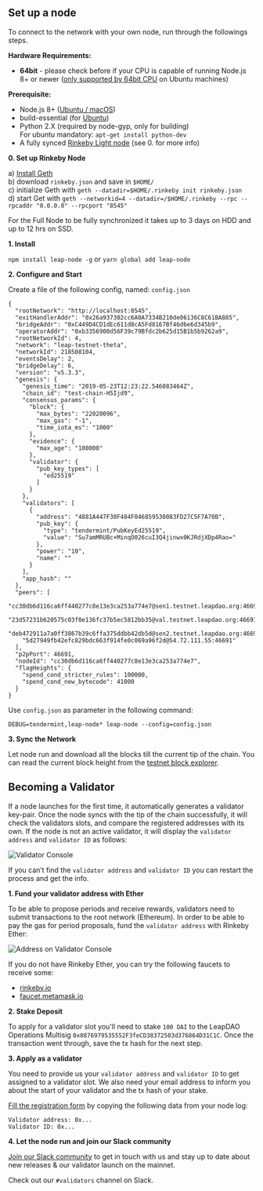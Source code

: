 ## Set up a node

To connect to the network with your own node, run through the followings steps.

**Hardware Requirements:**  

- **64bit** - please check before if your CPU is capable of running Node.js 8+ or newer ([only supported by 64bit CPU](https://github.com/nodejs/build/issues/885) on Ubuntu machines)


**Prerequisite:**

- Node.js 8+ ([Ubuntu / macOS](https://nodejs.org/en/download/))
- build-essential (for [Ubuntu](https://askubuntu.com/questions/398489/how-to-install-build-essential))
- Python 2.X (required by node-gyp, only for building)  
For ubuntu mandatory:  `apt-get install python-dev`
- A fully synced [Rinkeby Light node](https://www.rinkeby.io/#geth) (see 0. for more info)

**0. Set up Rinkeby Node**

a) [Install Geth](https://geth.ethereum.org/docs/install-and-build/installing-geth)  
b) download `rinkeby.json` and save in `$HOME/`  
c) initialize Geth with `geth --datadir=$HOME/.rinkeby init rinkeby.json`  
d) start Get with `geth --networkid=4 --datadir=/$HOME/.rinkeby --rpc --rpcaddr "0.0.0.0" --rpcport "8545"`  

For the Full Node to be fully synchronized it takes up to 3 days on HDD and up to 12 hrs on SSD.

**1. Install**

`npm install leap-node -g` or `yarn global add leap-node`


**2. Configure and Start**

Create a file of the following config, named: `config.json`
```
{
  "rootNetwork": "http://localhost:8545",
  "exitHandlerAddr": "0x26a937302cc6A0A7334B210de06136C8C61BA885",
  "bridgeAddr": "0xC449D4CD1dEc611d8cA5Fd8167Bf46d6e6d345b9",
  "operatorAddr": "0xb3356900d56F39c79Bfdc2b625d15B1b5b9262a9",
  "rootNetworkId": 4,
  "network": "leap-testnet-theta",
  "networkId": 218508104,
  "eventsDelay": 2,
  "bridgeDelay": 6,
  "version": "v5.3.3",
  "genesis": {
    "genesis_time": "2019-05-23T12:23:22.546083464Z",
    "chain_id": "test-chain-H5Ijd9",
    "consensus_params": {
      "block": {
        "max_bytes": "22020096",
        "max_gas": "-1",
        "time_iota_ms": "1000"
      },
      "evidence": {
        "max_age": "100000"
      },
      "validator": {
        "pub_key_types": [
          "ed25519"
        ]
      }
    },
    "validators": [
      {
        "address": "4881A447F30F484F046859530083FD27C5F7A70B",
        "pub_key": {
          "type": "tendermint/PubKeyEd25519",
          "value": "Su7amMRUBc+MinqO026cuI3Q4jinwx0KJRdjXDp4Rao="
        },
        "power": "10",
        "name": ""
      }
    ],
    "app_hash": ""
  },
  "peers": [
    "cc30db6d116ca6ff440277c8e13e3ca253a774e7@sen1.testnet.leapdao.org:46691",
    "23d57231b620575c03f0e136fc37b5ec5812bb35@val.testnet.leapdao.org:46691",
    "deb472911a7a0ff3867b39c6ffa375ddbb42db5d@sen2.testnet.leapdao.org:46691",
    "5d27949fb42efc829bdc663f914fe0c069a96f2d@54.72.111.55:46691"
  ],
  "p2pPort": 46691,
  "nodeId": "cc30db6d116ca6ff440277c8e13e3ca253a774e7",
  "flagHeights": {
    "spend_cond_stricter_rules": 100000,
    "spend_cond_new_bytecode": 41000
  }
}
```

Use `config.json` as parameter in the following command:

`DEBUG=tendermint,leap-node* leap-node --config=config.json`

**3. Sync the Network**

Let node run and download all the blocks till the current tip of the chain. You can read the current block height from the [testnet block explorer](https://testnet.leapdao.org/explorer).

## Becoming a Validator

If a node launches for the first time, it automatically generates a validator key-pair. Once the node syncs with the tip of the chain successfully, it will check the validators slots, and compare the registered addresses with its own. If the node is not an active validator, it will display the `validator address` and `validator ID` as follows:

![Validator Console](/img/validatorTerminal.png "values to copy from console")

If you can’t find the `validator address` and `validator ID` you can restart the process and get the info. 


**1. Fund your validator address with Ether**

To be able to propose periods and receive rewards, validators need to submit transactions to the root network (Ethereum). In order to be able to pay the gas for period proposals, fund the `validator address` with Rinkeby Ether:

![Address on Validator Console](/img/validatorTerm.png "address to copy from console")

If you do not have Rinkeby Ether, you can try the following faucets to receive some:

- [rinkeby.io](https://www.rinkeby.io/#faucet)
- [faucet.metamask.io](https://faucet.metamask.io/)  
  
**2. Stake Deposit**  

To apply for a validator slot you'll need to stake `100 DAI` to the LeapDAO Operations Multisig `0x0876979535552F3feCD38372503d376864D31C1C`. Once the transaction went through, save the tx hash for the next step.

**3. Apply as a validator**

You need to provide us your `validator address` and `validator ID` to get assigned to a validator slot. We also need your email address to inform you about the start of your validator and the tx hash of your stake.

[Fill the registration form](https://docs.google.com/forms/d/e/1FAIpQLSdQtc5LoEyWkc5-86SOLW3xK8cRNwuByC7SIrA9MdWeAiuBZw/viewform) by copying the following data from your node log:

```
Validator address: 0x...
Validator ID: 0x...
```

**4. Let the node run and join our Slack community**

[Join our Slack community](http://join.leapdao.org/) to get in touch with us and stay up to date about new releases & our validator launch on the mainnet.

Check out our `#validators` channel on Slack.
